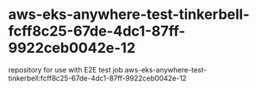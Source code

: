 # aws-eks-anywhere-test-tinkerbell-fcff8c25-67de-4dc1-87ff-9922ceb0042e-12
repository for use with E2E test job aws-eks-anywhere-test-tinkerbell:fcff8c25-67de-4dc1-87ff-9922ceb0042e-12
